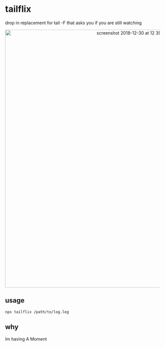 # tailflix

drop in replacement for tail -F that asks you if you are still watching

<div align="center"><img width="836" alt="screenshot 2018-12-30 at 12 39 05 pm" src="https://user-images.githubusercontent.com/11539094/50547339-f9798e00-0c2f-11e9-8691-bb7446d5eb5e.png"></div>

## usage

```
npx tailflix /path/to/log.log
```

## why

Im having A Moment

